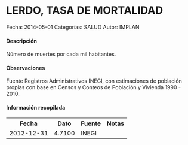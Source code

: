 LERDO, TASA DE MORTALIDAD
=====

Fecha: 2014-05-01
Categorías: SALUD
Autor: IMPLAN

#### Descripción

Número de muertes por cada mil habitantes.

#### Observaciones

Fuente Registros Administrativos INEGI, con estimaciones de población propias con base en Censos y Conteos de Población y Vivienda 1990 - 2010.

#### Información recopilada

<table class="table table-hover table-bordered">
  <tr><th>Fecha</th><th>Dato</th><th>Fuente</th><th>Notas</th></tr>
  <tr><td>2012-12-31</td><td>4.7100</td><td>INEGI</td><td></td></tr>
</table>
